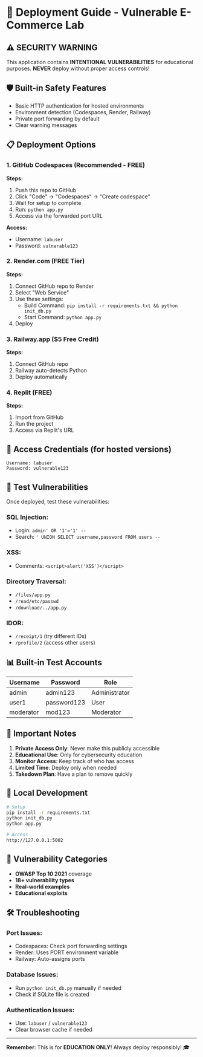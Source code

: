 # 🚀 Deployment Guide - Vulnerable E-Commerce Lab

## ⚠️ SECURITY WARNING
This application contains **INTENTIONAL VULNERABILITIES** for educational purposes. **NEVER** deploy without proper access controls!

## 🛡️ Built-in Safety Features
- Basic HTTP authentication for hosted environments
- Environment detection (Codespaces, Render, Railway)
- Private port forwarding by default
- Clear warning messages

## 📋 Deployment Options

### 1. GitHub Codespaces (Recommended - FREE)

**Steps:**
1. Push this repo to GitHub
2. Click "Code" → "Codespaces" → "Create codespace"
3. Wait for setup to complete
4. Run: `python app.py`
5. Access via the forwarded port URL

**Access:**
- Username: `labuser`
- Password: `vulnerable123`

### 2. Render.com (FREE Tier)

**Steps:**
1. Connect GitHub repo to Render
2. Select "Web Service"
3. Use these settings:
   - Build Command: `pip install -r requirements.txt && python init_db.py`
   - Start Command: `python app.py`
4. Deploy

### 3. Railway.app ($5 Free Credit)

**Steps:**
1. Connect GitHub repo
2. Railway auto-detects Python
3. Deploy automatically

### 4. Replit (FREE)

**Steps:**
1. Import from GitHub
2. Run the project
3. Access via Replit's URL

## 🔐 Access Credentials (for hosted versions)

```
Username: labuser
Password: vulnerable123
```

## 🎯 Test Vulnerabilities

Once deployed, test these vulnerabilities:

### SQL Injection:
- Login: `admin' OR '1'='1' --`
- Search: `' UNION SELECT username,password FROM users --`

### XSS:
- Comments: `<script>alert('XSS')</script>`

### Directory Traversal:
- `/files/app.py`
- `/read/etc/passwd`
- `/download/../app.py`

### IDOR:
- `/receipt/1` (try different IDs)
- `/profile/2` (access other users)

## 📊 Built-in Test Accounts

| Username | Password | Role |
|----------|----------|------|
| admin | admin123 | Administrator |
| user1 | password123 | User |
| moderator | mod123 | Moderator |

## 🚨 Important Notes

1. **Private Access Only**: Never make this publicly accessible
2. **Educational Use**: Only for cybersecurity education
3. **Monitor Access**: Keep track of who has access
4. **Limited Time**: Deploy only when needed
5. **Takedown Plan**: Have a plan to remove quickly

## 🔧 Local Development

```bash
# Setup
pip install -r requirements.txt
python init_db.py
python app.py

# Access
http://127.0.0.1:5002
```

## 📝 Vulnerability Categories

- **OWASP Top 10 2021** coverage
- **18+ vulnerability types**
- **Real-world examples**
- **Educational exploits**

## 🛠️ Troubleshooting

### Port Issues:
- Codespaces: Check port forwarding settings
- Render: Uses PORT environment variable
- Railway: Auto-assigns ports

### Database Issues:
- Run `python init_db.py` manually if needed
- Check if SQLite file is created

### Authentication Issues:
- Use: `labuser` / `vulnerable123`
- Clear browser cache if needed

---

**Remember**: This is for **EDUCATION ONLY**! Always deploy responsibly! 🎓
